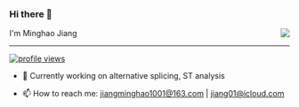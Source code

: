 ### Hi there 👋  
<img align="right" src="https://github-readme-stats.vercel.app/api?username=mhjiang97&show_icons=true&icon_color=32CD32&text_color=FFF5EE&bg_color=808080&hide_title=false" />  

I'm Minghao Jiang

---

<p align="left">
  <a href="https://github.com/antonkomarev/github-profile-views-counter" title="GitHub Profile Views Counter"><img src="https://komarev.com/ghpvc/?username=mhjiang97&color=blue&style=flat&label=PROFILE+VIEWS" alt="profile views"></a>
</p>
  
- 🔭 Currently working on alternative splicing, ST analysis  

- 📫 How to reach me: jiangminghao1001@163.com | jiang01@icloud.com  


<!--
**mhjiang97/mhjiang97** is a ✨ _special_ ✨ repository because its `README.md` (this file) appears on your GitHub profile.

Here are some ideas to get you started:

- 🔭 I’m currently working on ...
#- 🌱 I’m currently learning ...
- 👯 I’m looking to collaborate on ...
- 🤔 I’m looking for help with ...
- 💬 Ask me about ...
- 📫 How to reach me: ...
- 😄 Pronouns: ...
- ⚡ Fun fact: ...
CE1D2D
718096
ffffff
-->
